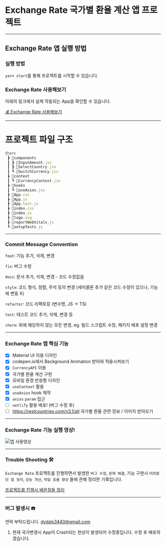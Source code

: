 # Exchange Rate 국가별 환율 계산 앱 프로젝트

---

## Exchange Rate 앱 실행 방법

### 실행 방법

`yarn start`를 통해 프로젝트를 시작할 수 있습니다.

### Exchange Rate 사용해보기

아래의 링크에서 실제 작동되는 App을 확인할 수 있습니다.

[💰 Exchange Rate 사용해보기](https://matthew--roaring-kelpie-519f5d.netlify.app/)

---

# 프로젝트 파일 구조

```js
📦src
 ┣ 📂components
 ┃ ┣ 📜InputAmount.jsx
 ┃ ┣ 📜SelectCountry.jsx
 ┃ ┗ 📜SwitchCurrency.jsx
 ┣ 📂context
 ┃ ┗ 📜CurrencyContext.jsx
 ┣ 📂hooks
 ┃ ┗ 📜useAxios.jsx
 ┣ 📜App.css
 ┣ 📜App.js
 ┣ 📜App.test.js
 ┣ 📜index.css
 ┣ 📜index.js
 ┣ 📜logo.svg
 ┣ 📜reportWebVitals.js
 ┗ 📜setupTests.js
```

---

### Commit Message Convention

`feat`: 기능 추가, 삭제, 변경

`fix`: 버그 수정

`docs`: 문서 추가, 삭제, 변경 - 코드 수정없음

`style`: 코드 형식, 정렬, 주석 등의 변경
(세미콜론 추가 같은 코드 수정이 있으나, 기능에 변동 X)

`refactor`: 코드 리펙토링 (변수명, JS -> TS)

`test`: 테스트 코드 추가, 삭제, 변경 등

`chore`: 위에 해당하지 않는 모든 변경, eg. 빌드 스크립트 수정, 패키지 배포 설정 변경

---

### Exchange Rate 앱 핵심 기능

- [x] Material UI 이용 디자인
- [x] codepen.io에서 Background Animation 받아와 적용시켜보기
- [x] `CurrencyAPI` 이용
- [x] 국가별 환율 계산 구현
- [x] 모바일 환경 반응형 디자인
- [x] `useContext` 활용
- [x] `useAxios` hook 제작
- [x] `axios` `param` 접근
- [ ] `netlify` 활용 배포! (버그 수정 후)
- [ ] https://restcountries.com/v3.1/all 국가별 환율 관련 정보 / 이미지 받아오기

---

### Exchange Rate 기능 실행 영상!

![앱 사용영상]()

---

### Trouble Shooting 🛠️

`Exchange Rate` 프로젝트를 진행하면서 발생한 `버그 수정`, `문제 해결`, 기능 구현시 `어려웠던 점 정리`, `성능 개선`, `작업 효율 향상` 들에 관해 정리한 기록입니다.

[프로젝트를 진행시 배운점들 정리]()

---

### 버그 발생시 ☎️

연락 부탁드립니다. <dydals3440@gmail.com>

1. 현재 국가변경시 App이 Crash되는 현상이 발생되어 수정중입니다. 수정 후 배포하겠습니다.
